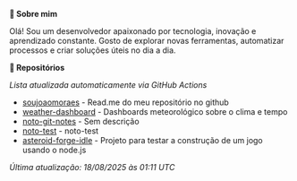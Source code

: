 **👋 Sobre mim**

Olá! Sou um desenvolvedor apaixonado por tecnologia, inovação e aprendizado constante. Gosto de explorar novas ferramentas, automatizar processos e criar soluções úteis no dia a dia.

**🚀 Repositórios**

*Lista atualizada automaticamente via GitHub Actions*

- [soujoaomoraes](https://github.com/soujoaomoraes/soujoaomoraes) - Read.me do meu repositório no github
- [weather-dashboard](https://github.com/soujoaomoraes/weather-dashboard) - Dashboards meteorológico sobre o clima e tempo
- [noto-git-notes](https://github.com/soujoaomoraes/noto-git-notes) - Sem descrição
- [noto-test](https://github.com/soujoaomoraes/noto-test) - noto-test
- [asteroid-forge-idle](https://github.com/soujoaomoraes/asteroid-forge-idle) - Projeto para testar a construção de um jogo usando o node.js

*Última atualização: 18/08/2025 às 01:11 UTC*
